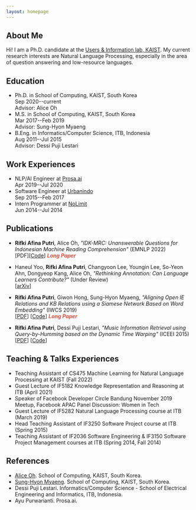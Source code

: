 ```yaml
---
layout: homepage
---
```


## About Me

Hi! I am a Ph.D. candidate at the [Users & Information lab, KAIST](https://uilab.kr/). My current research interests are Natural Language Processing, especially in the area of question answering and low-resource languages.

## Education

- Ph.D. in School of Computing, KAIST, South Korea
  <br>
  Sep 2020--current
  <br>
  Advisor: Alice Oh
- M.S. in School of Computing, KAIST, South Korea
  <br>
  Mar 2017--Feb 2019
  <br>
  Advisor: Sung-Hyon Myaeng
- B.Eng. in Informatics/Computer Science, ITB, Indonesia
  <br>
  Aug 2011--Jul 2015
  <br>
  Advisor: Dessi Puji Lestari


## Work Experiences

- NLP/AI Engineer at [Prosa.ai](https://prosa.ai/)
  <br>
  Apr 2019--Jul 2020
- Software Engineer at [Urbanindo](https://urbanindo.com/)
  <br>
  Sep 2015--Feb 2017
- Intern Programmer at [NoLimit](https://nolimit.id/)
  <br>
  Jun 2014--Jul 2014


## Publications
- **Rifki Afina Putri**, Alice Oh, _"IDK-MRC: Unanswerable Questions for Indonesian Machine Reading Comprehension"_ (EMNLP 2022)
  <br>
  [PDF][[Code](https://github.com/rifkiaputri/IDK-MRC)] <strong><i style="color:#e74d3c">Long Paper</i></strong>

- Haneul Yoo, **Rifki Afina Putri**, Changyoon Lee, Youngin Lee, So-Yeon Ahn, Dongyeop Kang, Alice Oh, _"Rethinking Annotation: Can Language Learners Contribute?"_ (Under Review)
  <br>
  [[arXiv](https://arxiv.org/abs/2210.06828)]

- **Rifki Afina Putri**, Giwon Hong, Sung-Hyon Myaeng, _"Aligning Open IE Relations and KB Relations using a Siamese Network Based on Word Embedding"_ (IWCS 2019)
  <br>
  [[PDF](https://www.aclweb.org/anthology/W19-0412.pdf)] [[Code](https://github.com/rifkiaputri/Relation-Aligner)] <strong><i style="color:#e74d3c">Long Paper</i></strong>
  
- **Rifki Afina Putri**, Dessi Puji Lestari, _"Music Information Retrieval using Query-by-Humming based on the Dynamic Time Warping"_ (ICEEI 2015)
  <br>
  [[PDF](https://ieeexplore.ieee.org/document/7352471)] [[Code](https://github.com/rifkiaputri/MidiMatcher)]


## Teaching & Talks Experiences
- Teaching Assistant of CS475 Machine Learning for Natural Language Processing at KAIST (Fall 2022)
- Guest Lecture of IF5182 Knowledge Representation and Reasoning at ITB (April 2021)
- Speaker of Facebook Developer Circle Bandung November 2019 Meetup, Facebook APAC Panel Discussion: Women in Tech
- Guest Lecture of IF5282 Natural Language Processing course at ITB (March 2019) 
- Head Teaching Assistant of IF3250 Software Project course at ITB (Spring 2015)
- Teaching Assistant of IF2036 Software Engineering & IF3150 Software Project Management courses at ITB (Spring 2014, Fall 2014)


## References

- [Alice Oh](https://aliceoh9.github.io/). School of Computing, KAIST, South Korea.
- [Sung-Hyon Myaeng](http://ir.kaist.ac.kr/member/professor/). School of Computing, KAIST, South Korea.
- Dessi Puji Lestari. Informatics/Computer Science - School of Electrical Engineering and Informatics, ITB, Indonesia.
- Ayu Purwarianti. Prosa.ai.
